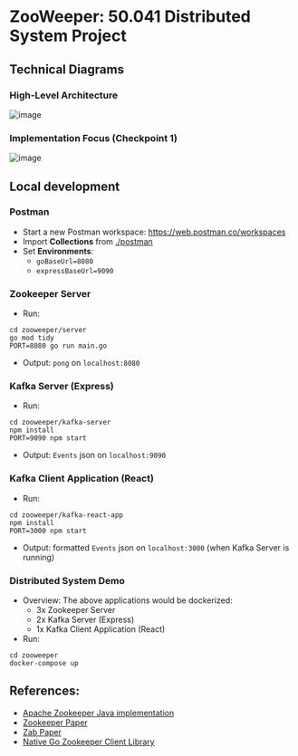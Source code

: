  # ZooWeeper: 50.041 Distributed System Project

## Technical Diagrams
### High-Level Architecture
![image](https://github.com/TNBL265/zooweeper/assets/84057800/67a7d3ea-9586-4ad3-8701-db11fa0294db)

### Implementation Focus (Checkpoint 1)
![image](https://github.com/TNBL265/zooweeper/assets/84057800/a27402fe-e84e-414c-a61b-307a840be2f2)


## Local development
### Postman
- Start a new Postman workspace: https://web.postman.co/workspaces
- Import **Collections** from [./postman](./postman)
- Set **Environments**:
  - `goBaseUrl=8080`
  - `expressBaseUrl=9090`
### Zookeeper Server
- Run: 
```shell
cd zooweeper/server
go mod tidy 
PORT=8080 go run main.go
```
- Output: `pong` on `localhost:8080`
### Kafka Server (Express)
- Run:
```shell
cd zooweeper/kafka-server
npm install
PORT=9090 npm start
```
- Output: `Events` json on `localhost:9090`
### Kafka Client Application (React)
- Run: 
```shell
cd zooweeper/kafka-react-app
npm install
PORT=3000 npm start
```
- Output: formatted `Events` json on `localhost:3000`  (when Kafka Server is running)

### Distributed System Demo
- Overview: The above applications would be dockerized:
  - 3x Zookeeper Server
  - 2x Kafka Server (Express)
  - 1x Kafka Client Application (React)
- Run:
```shell
cd zooweeper
docker-compose up
```

## References:
- [Apache Zookeeper Java implementation](https://github.com/apache/zookeeper)
- [Zookeeper Paper](https://pdos.csail.mit.edu/6.824/papers/zookeeper.pdf)
- [Zab Paper](https://ieeexplore.ieee.org/stamp/stamp.jsp?arnumber=5958223)
- [Native Go Zookeeper Client Library](https://github.com/go-zookeeper/zk)
